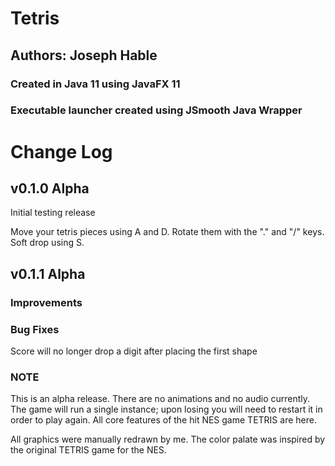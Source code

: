 # Tetris

## Authors: Joseph Hable

### Created in Java 11 using JavaFX 11

### Executable launcher created using JSmooth Java Wrapper

# Change Log

## v0.1.0 Alpha

Initial testing release

Move your tetris pieces using A and D. Rotate them with the "." and "/" keys. Soft drop using S.

## v0.1.1 Alpha

### Improvements

### Bug Fixes

Score will no longer drop a digit after placing the first shape

### NOTE

This is an alpha release. There are no animations and no audio currently. The game will run a single instance; upon losing you will need to restart it in order to play again. All core features of the hit NES game TETRIS are here.

All graphics were manually redrawn by me. The color palate was inspired by the original TETRIS game for the NES.